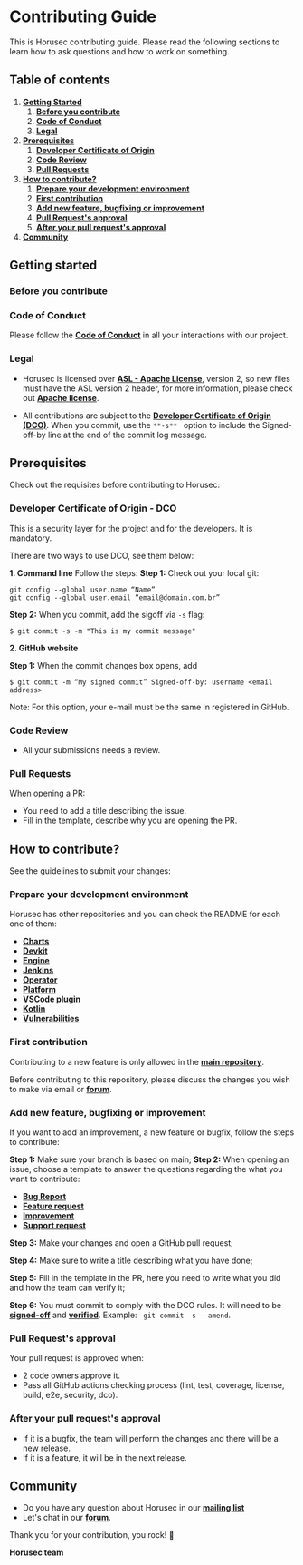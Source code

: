 # **Contributing Guide**

This is Horusec contributing guide. Please read the following sections to learn how to ask questions and how to work on something.

## **Table of contents**
1. [**Getting Started**](#Getting-started)
   1. [**Before you contribute**](#Before-you-contribute)
   2. [**Code of Conduct**](#Code-of-Conduct)
   3. [**Legal**](#Legal)
2. [**Prerequisites**](#Prerequisites)
   1. [**Developer Certificate of Origin**](#Developer-Certificate-of-Origin)
   2. [**Code Review**](#Code-Review)
   3. [**Pull Requests**](#Pull-Requests)    
3. [**How to contribute?**](#How-to-contribute?)
      1. [**Prepare your development environment**](#Using-Docker)
      2. [**First contribution**](#First-contribution)
      4. [**Add new feature, bugfixing or improvement**](#Add-new-feature-bugfixing-or-improvement)
      5. [**Pull Request's approval**](#Pull-Request's-approval)
      6. [**After your pull request's approval**](#After-your-pull-request's-approval)
4. [**Community**](#Community)

## **Getting started**

### **Before you contribute**

### **Code of Conduct**
Please follow the [**Code of Conduct**](https://github.com/ZupIT/horusec/blob/main/CODE_OF_CONDUCT.md) in all your interactions with our project.

### **Legal**
- Horusec is licensed over [**ASL - Apache License**](https://github.com/ZupIT/charlescd/blob/main/LICENSE), version 2, so new files must have the ASL version 2 header, for more information, please check out [**Apache license**](https://www.apache.org/licenses/LICENSE-2.0).

- All contributions are subject to the [**Developer Certificate of Origin (DCO)**](https://developercertificate.org). 
When you commit, use the ```**-s** ``` option to include the Signed-off-by line at the end of the commit log message.

## **Prerequisites**
Check out the requisites before contributing to Horusec:

### **Developer Certificate of Origin - DCO**

 This is a security layer for the project and for the developers. It is mandatory.
 
 There are two ways to use DCO, see them below: 
 
**1. Command line**
 Follow the steps: 
 **Step 1:** Check out your local git:

 ```
git config --global user.name “Name”
git config --global user.email “email@domain.com.br”
```
**Step 2:** When you commit, add the sigoff via `-s` flag:

```
$ git commit -s -m "This is my commit message"
```
**2. GitHub website**

**Step 1:** When the commit changes box opens, add 
```
$ git commit -m “My signed commit” Signed-off-by: username <email address>
```
Note: For this option, your e-mail must be the same in registered in GitHub. 

### **Code Review**
- All your submissions needs a review.

### **Pull Requests**
When opening a PR: 
- You need to add a title describing the issue. 
- Fill in the template, describe why you are opening the PR.

## **How to contribute?** 
See the guidelines to submit your changes: 

### **Prepare your development environment**
Horusec has other repositories and you can check the README for each one of them: 

- [**Charts**](https://github.com/ZupIT/charlescd/tree/main/circle-matcher)
- [**Devkit**](https://github.com/ZupIT/horusec-devkit)
- [**Engine**](https://github.com/ZupIT/horusec-engine)
- [**Jenkins**](https://github.com/ZupIT/horusec-jenkins-sharedlib)
- [**Operator**](https://github.com/ZupIT/horusec-operator)
- [**Platform**](https://github.com/ZupIT/horusec-platform)
- [**VSCode plugin**](https://github.com/ZupIT/horusec-vscode-plugin)
- [**Kotlin**](https://github.com/ZupIT/horusec-tree-sitter-kotlin)
- [**Vulnerabilities**](https://github.com/ZupIT/horusec-examples-vulnerabilities)

### **First contribution**
Contributing to a new feature is only allowed in the [**main repository**](https://github.com/ZupIT/horusec).

Before contributing to this repository, please discuss the changes you wish to make via email or [**forum**](https://forum.zup.com.br/c/en/horusec/14). 

### **Add new feature, bugfixing or improvement**
If you want to add an improvement, a new feature or bugfix, follow the steps to contribute: 

**Step 1:** Make sure your branch is based on main;
**Step 2:** When opening an issue, choose a template to answer the questions regarding the what you want to contribute: 
- [**Bug Report**](https://github.com/ZupIT/horusec/blob/main/.github/ISSUE_TEMPLATE/bug_report.md)
- [**Feature request**](https://github.com/ZupIT/horusec/blob/main/.github/ISSUE_TEMPLATE/feature_request.md)
- [**Improvement**](https://github.com/ZupIT/horusec/blob/main/.github/ISSUE_TEMPLATE/improvement.md)
- [**Support request**](https://github.com/ZupIT/horusec/blob/main/.github/ISSUE_TEMPLATE/support_request.md)

**Step 3:** Make your changes and open a GitHub pull request;

**Step 4:** Make sure to write a title describing what you have done;

**Step 5:** Fill in the template in the PR, here you need to write what you did and how the team can verify it; 

**Step 6:** You must commit to comply with the DCO rules. It will need to be [**signed-off**](https://git-scm.com/docs/git-commit#Documentation/git-commit.txt--s) and [**verified**](https://docs.github.com/en/github/authenticating-to-github/managing-commit-signature-verification/about-commit-signature-verification). Example: ` git commit -s --amend`.


### **Pull Request's approval**
Your pull request is approved when:
- 2 code owners approve it.
- Pass all GitHub actions checking process (lint, test, coverage, license, build, e2e, security, dco).

### **After your pull request's approval**
- If it is a bugfix, the team will perform the changes and there will be a new release.
- If it is a feature, it will be in the next release. 

## **Community**

- Do you have any question about Horusec in our [**mailing list**](horusec@zup.com.br) 
- Let's chat in our [**forum**](https://forum.zup.com.br/c/en/horusec/14).

Thank you for your contribution, you rock! 🚀

**Horusec team** 